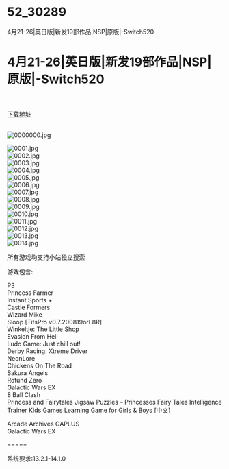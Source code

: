 # 52_30289
4月21-26|英日版|新发19部作品|NSP|原版|-Switch520
# 4月21-26|英日版|新发19部作品|NSP|原版|-Switch520
 <br/></br>
[下载地址](https://www.switch520.cc/article/30289 "下载地址")
<br/></br>

<p><img title="0000000.jpg" src="https://www.switch520.cc/muke_img/2022_04_26_67427bc519fd9.jpg" alt="0000000.jpg"></p>
<p><img title="0001.jpg" src="https://www.switch520.cc/muke_img/2022_04_26_b93a9c47c7778.jpg" alt="0001.jpg"><br>
<img title="0002.jpg" src="https://www.switch520.cc/muke_img/2022_04_26_45204b2c3ccac.jpg" alt="0002.jpg"><br>
<img title="0003.jpg" src="https://www.switch520.cc/muke_img/2022_04_26_22f2c38eb5b4a.jpg" alt="0003.jpg"><br>
<img title="0004.jpg" src="https://www.switch520.cc/muke_img/2022_04_26_d681e39f04b91.jpg" alt="0004.jpg"><br>
<img title="0005.jpg" src="https://www.switch520.cc/muke_img/2022_04_26_219439bd12fda.jpg" alt="0005.jpg"><br>
<img title="0006.jpg" src="https://www.switch520.cc/muke_img/2022_04_26_14bddf99c313d.jpg" alt="0006.jpg"><br>
<img title="0007.jpg" src="https://www.switch520.cc/muke_img/2022_04_26_da118fbf6104f.jpg" alt="0007.jpg"><br>
<img title="0008.jpg" src="https://www.switch520.cc/muke_img/2022_04_26_67ce3dede316a.jpg" alt="0008.jpg"><br>
<img title="0009.jpg" src="https://www.switch520.cc/muke_img/2022_04_26_cbf044ff77264.jpg" alt="0009.jpg"><br>
<img title="0010.jpg" src="https://www.switch520.cc/muke_img/2022_04_26_58a3ddeceb496.jpg" alt="0010.jpg"><br>
<img title="0011.jpg" src="https://www.switch520.cc/muke_img/2022_04_26_1686d19af799f.jpg" alt="0011.jpg"><br>
<img title="0012.jpg" src="https://www.switch520.cc/muke_img/2022_04_26_79888f3087d3b.jpg" alt="0012.jpg"><br>
<img title="0013.jpg" src="https://www.switch520.cc/muke_img/2022_04_26_106cc29bd6523.jpg" alt="0013.jpg"><br>
<img title="0014.jpg" src="https://www.switch520.cc/muke_img/2022_04_26_81242631ddaf1.jpg" alt="0014.jpg"></p>
<p>所有游戏均支持小站独立搜索</p>
<p>游戏包含:</p>
<p>P3<br>
Princess Farmer<br>
Instant Sports +<br>
Castle Formers<br>
Wizard Mike<br>
Sloop [TitsPro v0.7.200819orL8R]<br>
Winkeltje: The Little Shop<br>
Evasion From Hell<br>
Ludo Game: Just chill out!<br>
Derby Racing: Xtreme Driver<br>
NeonLore<br>
Chickens On The Road<br>
Sakura Angels<br>
Rotund Zero<br>
Galactic Wars EX<br>
8 Ball Clash<br>
Princess and Fairytales Jigsaw Puzzles – Princesses Fairy Tales Intelligence Trainer Kids Games Learning Game for Girls &amp; Boys [中文]</p>
<p>Arcade Archives GAPLUS<br>
Galactic Wars EX</p>
<p>=====</p>
<p>系统要求:13.2.1-14.1.0</p>



<p>&nbsp;</p>
